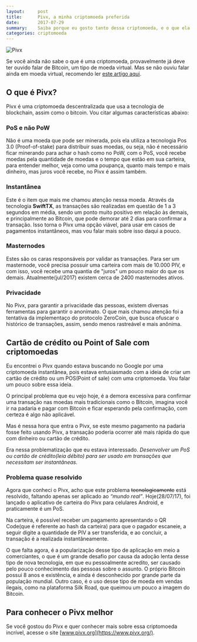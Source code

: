 ```yaml
---
layout:     post
title:      Pivx, a minha criptomoeda preferida
date:       2017-07-29
summary:    Saiba porque eu gosto tanto dessa criptomoeda, e o que ela tem de tão especial.
categories: criptomoeda
---
```


![Pivx](https://satoshiwatch.com/wp-content/uploads/2017/03/7765bfb3f268786d5b95c342727b9e4a.jpg)

Se você ainda não sabe o que é uma criptomoeda, provavelmente já deve ter ouvido falar de Bitcoin, um tipo de moeda virtual. Mas se não ouviu falar ainda em moeda virtual, recomendo ler [este artigo aqui](https://www.bitcoinbrasil.com.br/o-que-e-bitcoin/).

## O que é Pivx?

Pivx é uma criptomoeda descentralizada que usa a tecnologia de blockchain, assim como o bitcoin. Vou citar algumas características abaixo: 

### PoS e não PoW

Não é uma moeda que pode ser minerada, pois ela utiliza a tecnologia Pos 3.0 (Proof-of-stake) para distribuir suas moedas, ou seja, não é necessário ficar minerando para achar o hash como no PoW, com o PoS, você recebe moedas pela quantidade de moedas e o tempo que estão em sua carteira, para entender melhor, veja como uma poupança, quanto mais tempo e mais dinheiro, mas juros você recebe, no Pivx é assim também.

### Instantânea

Este é o item que mais me chamou atenção nessa moeda. Através da tecnologia **SwiftTX**, as transações são realizadas em questão de 1 a 3 segundos em média, sendo um ponto muito positivo em relação às demais, e principalmente ao Bitcoin, que pode demorar até 2 dias para confirmar a transação. Isso torna o Pivx uma opção viável, para usar em casos de pagamentos instantâneos, mas vou falar mais sobre isso daqui a pouco.

### Masternodes

Estes são os caras responsáveis por validar as transações. Para ser um masternode, você precisa possuir uma carteira com mais de 10.000 PIV, e com isso, você recebe uma quantia de "juros" um pouco maior do que os demais. Atualmente(jul/2017) existem cerca de 2400 masternodes ativos.

### Privacidade

No Pivx, para garantir a privacidade das pessoas, existem diversas ferramentas para garantir o anonimato. O que mais chamou atenção foi a tentativa da implementaço do protocolo ZeroCoin, que busca ofuscar o histórico de transações, assim, sendo menos rastreável e mais anônima.

## Cartão de crédito ou Point of Sale com criptomoedas

Eu encontrei o Pivx quando estava buscando no Google por uma criptomoeda instantânea, pois estava entusiasmado com a ideia de criar um cartão de crédito ou um POS(Point of sale) com uma criptomoeda. Vou falar um pouco sobre essa ideia.

O principal problema que eu vejo hoje, é a demora excessiva para confirmar uma transação nas moedas mais tradicionais como o Bitcoin, imagina você ir na padaria e pagar com Bitcoin e ficar esperando pela confirmação, com certeza é algo não aplicável.

Mas é nessa hora que entra o Pivx, se este mesmo pagamento na padaria fosse feito usando Pivx, a transação poderia ocorrer até mais rápida do que com dinheiro ou cartão de crédito.

Era nessa problematização que eu estava interessado. _Desenvolver um PoS ou cartão de crédito(leia débito) para ser usado em transações que necessitam ser instantâneas._

### Problema quase resolvido

Agora que conheci o Pivx, acho que este problema ~~tecnologicamente~~ está resolvido, faltando apenas ser aplicado ao _“mundo real”_. Hoje(28/07/17), foi lançado o aplicativo de carteira do Pivx para celulares Android, e praticamente é um PoS.

Na carteira, é possível receber um pagamento apresentando o QR Code(que é referente ao hash da carteira) para que o pagador escaneie, a seguir digite a quantidade de PIV a ser transferida, e ao concluir, a transação é a realizada instantâneamente.

O que falta agora, é a popularização desse tipo de aplicação em meio a comerciantes, o que é um grande desafio por causa da adoção lenta desse tipo de nova tecnologia, em que eu pessoalmente acredito, ser causado pelo pouco conhecimento das pessoas sobre o assunto. O próprio Bitcoin possui 8 anos e existência, e ainda é desconhecido por grande parte da população mundial. Outro caso, é o uso desse tipo de moeda em vendas ilegais, como na plataforma Silk Road, que queimou um pouco a imagem do Bitcoin.

## Para conhecer o Pivx melhor

Se você gostou do Pivx e quer conhecer mais sobre essa criptomoeda incrível, acesse o site [www.pivx.org](https://www.pivx.org/).
